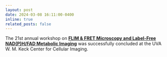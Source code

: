 ```yaml
---
layout: post
date: 2024-03-08 16:11:00-0400
inline: true
related_posts: false
---
```


The 21st annual workshop on [**FLIM & FRET Microscopy and Label-Free NAD(P)H/FAD Metabolic Imaging**](https://kcci.virginia.edu/workshop-2024) was successfully concluded at the UVA W. M. Keck Center for Cellular Imaging. 
